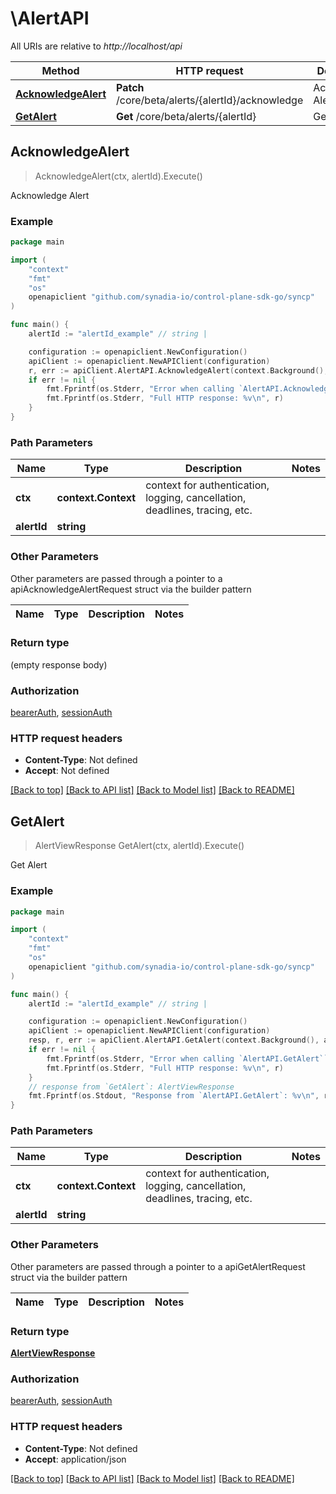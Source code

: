 # \AlertAPI

All URIs are relative to *http://localhost/api*

Method | HTTP request | Description
------------- | ------------- | -------------
[**AcknowledgeAlert**](AlertAPI.md#AcknowledgeAlert) | **Patch** /core/beta/alerts/{alertId}/acknowledge | Acknowledge Alert
[**GetAlert**](AlertAPI.md#GetAlert) | **Get** /core/beta/alerts/{alertId} | Get Alert



## AcknowledgeAlert

> AcknowledgeAlert(ctx, alertId).Execute()

Acknowledge Alert



### Example

```go
package main

import (
    "context"
    "fmt"
    "os"
    openapiclient "github.com/synadia-io/control-plane-sdk-go/syncp"
)

func main() {
    alertId := "alertId_example" // string | 

    configuration := openapiclient.NewConfiguration()
    apiClient := openapiclient.NewAPIClient(configuration)
    r, err := apiClient.AlertAPI.AcknowledgeAlert(context.Background(), alertId).Execute()
    if err != nil {
        fmt.Fprintf(os.Stderr, "Error when calling `AlertAPI.AcknowledgeAlert``: %v\n", err)
        fmt.Fprintf(os.Stderr, "Full HTTP response: %v\n", r)
    }
}
```

### Path Parameters


Name | Type | Description  | Notes
------------- | ------------- | ------------- | -------------
**ctx** | **context.Context** | context for authentication, logging, cancellation, deadlines, tracing, etc.
**alertId** | **string** |  | 

### Other Parameters

Other parameters are passed through a pointer to a apiAcknowledgeAlertRequest struct via the builder pattern


Name | Type | Description  | Notes
------------- | ------------- | ------------- | -------------


### Return type

 (empty response body)

### Authorization

[bearerAuth](../README.md#bearerAuth), [sessionAuth](../README.md#sessionAuth)

### HTTP request headers

- **Content-Type**: Not defined
- **Accept**: Not defined

[[Back to top]](#) [[Back to API list]](../README.md#documentation-for-api-endpoints)
[[Back to Model list]](../README.md#documentation-for-models)
[[Back to README]](../README.md)


## GetAlert

> AlertViewResponse GetAlert(ctx, alertId).Execute()

Get Alert



### Example

```go
package main

import (
    "context"
    "fmt"
    "os"
    openapiclient "github.com/synadia-io/control-plane-sdk-go/syncp"
)

func main() {
    alertId := "alertId_example" // string | 

    configuration := openapiclient.NewConfiguration()
    apiClient := openapiclient.NewAPIClient(configuration)
    resp, r, err := apiClient.AlertAPI.GetAlert(context.Background(), alertId).Execute()
    if err != nil {
        fmt.Fprintf(os.Stderr, "Error when calling `AlertAPI.GetAlert``: %v\n", err)
        fmt.Fprintf(os.Stderr, "Full HTTP response: %v\n", r)
    }
    // response from `GetAlert`: AlertViewResponse
    fmt.Fprintf(os.Stdout, "Response from `AlertAPI.GetAlert`: %v\n", resp)
}
```

### Path Parameters


Name | Type | Description  | Notes
------------- | ------------- | ------------- | -------------
**ctx** | **context.Context** | context for authentication, logging, cancellation, deadlines, tracing, etc.
**alertId** | **string** |  | 

### Other Parameters

Other parameters are passed through a pointer to a apiGetAlertRequest struct via the builder pattern


Name | Type | Description  | Notes
------------- | ------------- | ------------- | -------------


### Return type

[**AlertViewResponse**](AlertViewResponse.md)

### Authorization

[bearerAuth](../README.md#bearerAuth), [sessionAuth](../README.md#sessionAuth)

### HTTP request headers

- **Content-Type**: Not defined
- **Accept**: application/json

[[Back to top]](#) [[Back to API list]](../README.md#documentation-for-api-endpoints)
[[Back to Model list]](../README.md#documentation-for-models)
[[Back to README]](../README.md)

